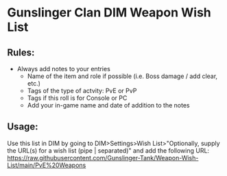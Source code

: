 # Gunslinger Clan DIM Weapon Wish List

## Rules:

- Always add notes to your entries
  - Name of the item and role if possible (i.e. Boss damage / add clear, etc.)
  - Tags of the type of actvity: PvE or PvP
  - Tags if this roll is for Console or PC
  - Add your in-game name and date of addition to the notes

## Usage:

Use this list in DIM by going to DIM>Settings>Wish List>"Optionally, supply the URL(s) for a wish list (pipe | separated)" and add the following URL:
https://raw.githubusercontent.com/Gunslinger-Tank/Weapon-Wish-List/main/PvE%20Weapons
